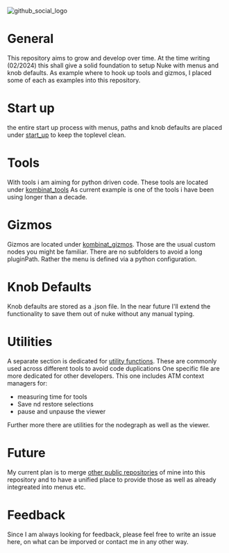 ![github_social_logo](https://github.com/falkhofmann/nuke_kombinat/assets/21419051/93ff41e8-9f68-4bb2-8753-fa8bb7723225)

# General
This repository aims to grow and develop over time.
At the time writing (02/2024) this shall give a solid foundation to setup Nuke with menus and knob defaults. As example where to hook up tools and gizmos, I placed some of each as examples into this repository.

# Start up
the entire start up process with menus, paths and knob defaults are placed under [start_up](./kombinat_start_up/) to keep the toplevel clean.

# Tools
With tools i am aiming for python driven code. These tools are located under [kombinat_tools](./kombinat_tools)
As current example is one of the tools i have been using longer than a decade.

# Gizmos
Gizmos are located under [kombinat_gizmos](./kombinat_gizmos). Those are the usual custom nodes you might be familiar. There are no subfolders to avoid a long pluginPath. Rather the menu is defined via a python configuration.

# Knob Defaults
Knob defaults are stored as a .json file. In the near future I'll extend the functionality to save them out of nuke without any manual typing.

# Utilities
A separate section is dedicated for [utility functions](./kombinat_utils). These are commonly used across different tools  to avoid code duplications
One specific file are more dedicated for other developers. This one includes ATM context managers for:
- measuring time for tools
- Save nd restore selections
- pause and unpause the viewer

Further more there are utilities for the nodegraph as well as the viewer.

# Future
My current plan is to merge [other public repositories](https://github.com/falkhofmann?tab=repositories) of mine into this repository and to have a unified place to provide those as well as already integreated into menus etc.

# Feedback
Since I am always looking for feedback, please feel free to write an issue here, on what can be imporved or contact me in any other way. 
